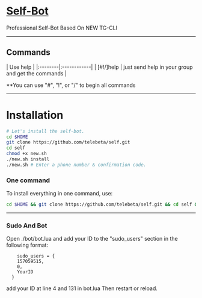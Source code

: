 # [Self-Bot](https://telegram.me/BeyondTeam)

Professional Self-Bot Based On NEW TG-CLI


* * *

## Commands

| Use help |
|:--------|:------------|
| [#!/]help | just send help in your group and get the commands |

**You can use "#", "!", or "/" to begin all commands

* * *

# Installation

```sh
# Let's install the self-bot.
cd $HOME
git clone https://github.com/telebeta/self.git
cd self
chmod +x new.sh
./new.sh install
./new.sh # Enter a phone number & confirmation code.
```
### One command
To install everything in one command, use:
```sh
cd $HOME && git clone https://github.com/telebeta/self.git && cd self && chmod +x new.sh && ./new.sh install && ./new.sh
```

* * *

### Sudo And Bot

Open ./bot/bot.lua and add your ID to the "sudo_users" section in the following format:
```
    sudo_users = {
    157059515,
    0,
    YourID
  }
```
add your ID at line 4 and 131 in bot.lua
Then restart or reload.

